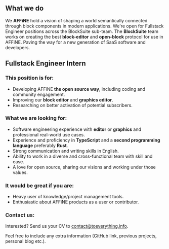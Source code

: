 ## What we do

We **AFFiNE** hold a vision of shaping a world semantically connected through block components in modern applications.
We're open for Fullstack Engineer positions across the BlockSuite sub-team. The **BlockSuite** team works on creating the best **block-editor** and **open-block** protocol for use in AFFiNE. Paving the way for a new generation of SaaS software and developers.

## Fullstack Engineer Intern

### This position is for:

- Developing AFFiNE **the open source way**, including coding and community engagement.
- Improving our **block editor** and **graphics editor**.
- Researching on better activation of potential subscribers.

### What we are looking for:

- Software engineering experience with **editor** or **graphics** and professional real-world use cases.
- Experience and proficiency in **TypeScript** and a **second programming language** preferably **Rust**.
- Strong communication and writing skills in English.
- Ability to work in a diverse and cross-functional team with skill and ease.
- A love for open source, sharing our visions and working under those values.

### It would be great if you are:

- Heavy user of knowledge/project management tools.
- Enthusiastic about AFFiNE products as a user or contributor.

### Contact us:

Interested? Send us your CV to [contact@toeverything.info](mailto:contact@toeverything.info).

Feel free to include any extra information (GitHub link, previous projects, personal blog etc.).

